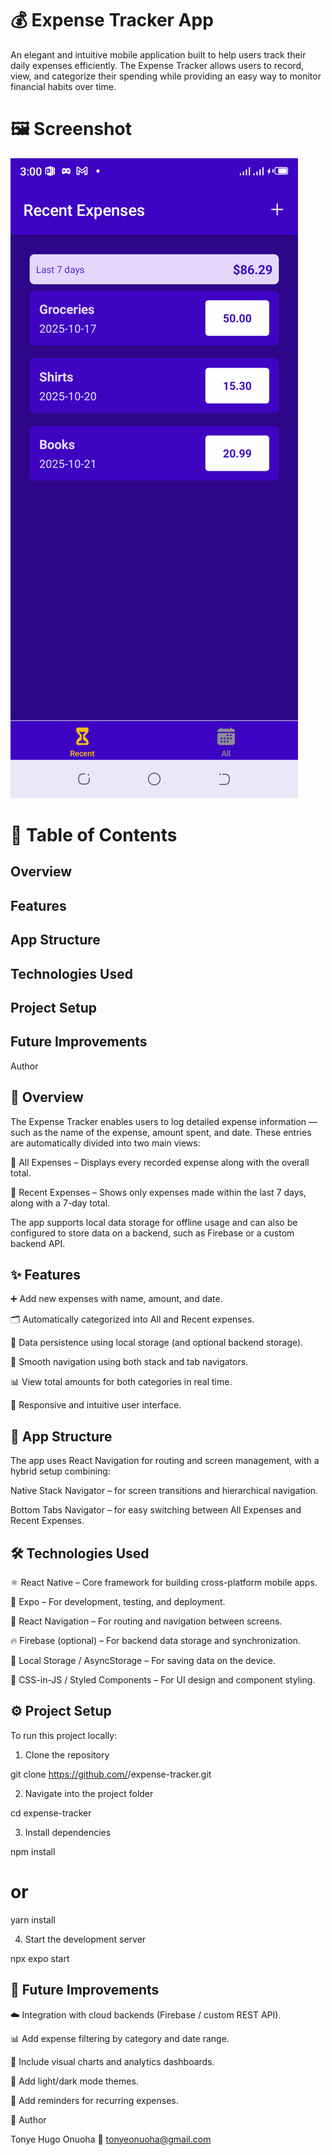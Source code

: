 # 💰 Expense Tracker App

An elegant and intuitive mobile application built to help users track their daily expenses efficiently. The Expense
Tracker allows users to record, view, and categorize their spending while providing an easy way to monitor financial
habits over time.

# 🖼️ Screenshot

![Screenshot](./expense-tracker.png)

# 🧭 Table of Contents

## Overview

## Features

## App Structure

## Technologies Used

## Project Setup

## Future Improvements

Author

## 📖 Overview

The Expense Tracker enables users to log detailed expense information — such as the name of the expense, amount spent,
and date. These entries are automatically divided into two main views:

🧾 All Expenses – Displays every recorded expense along with the overall total.

📅 Recent Expenses – Shows only expenses made within the last 7 days, along with a 7-day total.

The app supports local data storage for offline usage and can also be configured to store data on a backend, such as
Firebase or a custom backend API.

## ✨ Features

➕ Add new expenses with name, amount, and date.

🗂️ Automatically categorized into All and Recent expenses.

💾 Data persistence using local storage (and optional backend storage).

📱 Smooth navigation using both stack and tab navigators.

📊 View total amounts for both categories in real time.

🧭 Responsive and intuitive user interface.

## 🧩 App Structure

The app uses React Navigation for routing and screen management, with a hybrid setup combining:

Native Stack Navigator – for screen transitions and hierarchical navigation.

Bottom Tabs Navigator – for easy switching between All Expenses and Recent Expenses.

## 🛠️ Technologies Used

⚛️ React Native – Core framework for building cross-platform mobile apps.

🚀 Expo – For development, testing, and deployment.

🧭 React Navigation – For routing and navigation between screens.

🔥 Firebase (optional) – For backend data storage and synchronization.

💾 Local Storage / AsyncStorage – For saving data on the device.

🎨 CSS-in-JS / Styled Components – For UI design and component styling.

## ⚙️ Project Setup

To run this project locally:

1. Clone the repository

git clone https://github.com/<your-username>/expense-tracker.git

2. Navigate into the project folder

cd expense-tracker

3. Install dependencies

npm install

# or

yarn install

4. Start the development server

npx expo start

## 🚧 Future Improvements

☁️ Integration with cloud backends (Firebase / custom REST API).

📊 Add expense filtering by category and date range.

🧾 Include visual charts and analytics dashboards.

🌙 Add light/dark mode themes.

🔔 Add reminders for recurring expenses.

👤 Author

Tonye Hugo Onuoha 📧 tonyeonuoha@gmail.com
